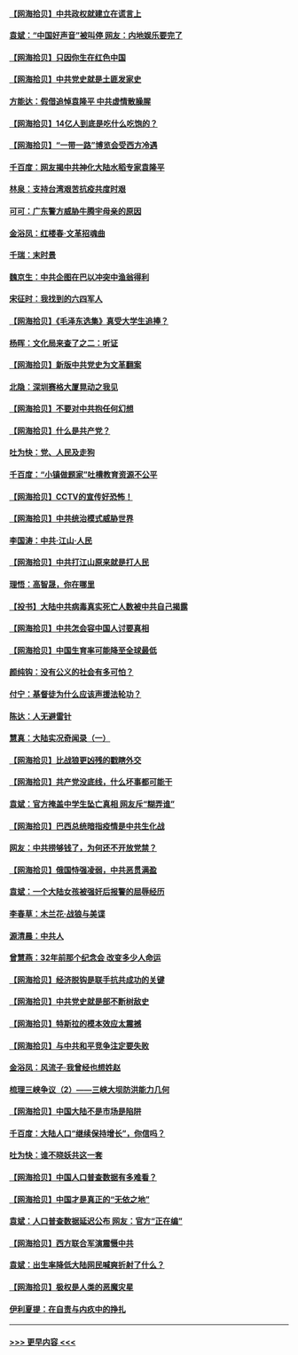 #### [【网海拾贝】中共政权就建立在谎言上](../pages/nsc993/n12981880.md?t=05290453) 
#### [袁斌：“中国好声音”被叫停 网友：内地娱乐要完了](../pages/nsc993/n12981826.md?t=05290453) 
#### [【网海拾贝】只因你生在红色中国](../pages/nsc993/n12979096.md?t=05290453) 
#### [【网海拾贝】中共党史就是土匪发家史](../pages/nsc993/n12976478.md?t=05290453) 
#### [方能达：假借追悼袁隆平 中共虚情散臊腥](../pages/nsc993/n12976396.md?t=05290453) 
#### [【网海拾贝】14亿人到底是吃什么吃饱的？](../pages/nsc993/n12974125.md?t=05290453) 
#### [【网海拾贝】“一带一路”博览会受西方冷遇](../pages/nsc993/n12971787.md?t=05290453) 
#### [千百度：网友揭中共神化大陆水稻专家袁隆平](../pages/nsc993/n12971733.md?t=05290453) 
#### [林泉：支持台湾艰苦抗疫共度时艰](../pages/nsc993/n12971350.md?t=05290453) 
#### [可可：广东警方威胁牛腾宇母亲的原因](../pages/nsc993/n12971100.md?t=05290453) 
#### [金浴凤：红楼春·文革招魂曲](../pages/nsc993/n12970354.md?t=05290453) 
#### [千瑞：末时景](../pages/nsc993/n12970337.md?t=05290453) 
#### [魏京生：中共企图在巴以冲突中渔翁得利](../pages/nsc993/n12970286.md?t=05290453) 
#### [宋征时：我找到的六四军人](../pages/nsc993/n12970213.md?t=05290453) 
#### [【网海拾贝】《毛泽东选集》真受大学生追捧？](../pages/nsc993/n12968779.md?t=05290453) 
#### [杨晖：文化局来查了之二：听证](../pages/nsc993/n12966528.md?t=05290453) 
#### [【网海拾贝】新版中共党史为文革翻案](../pages/nsc993/n12967526.md?t=05290453) 
#### [北隐：深圳赛格大厦晃动之我见](../pages/nsc993/n12967393.md?t=05290453) 
#### [【网海拾贝】不要对中共抱任何幻想](../pages/nsc993/n12965222.md?t=05290453) 
#### [【网海拾贝】什么是共产党？](../pages/nsc993/n12962781.md?t=05290453) 
#### [吐为快：党、人民及走狗](../pages/nsc993/n12962747.md?t=05290453) 
#### [千百度：“小镇做题家”吐槽教育资源不公平](../pages/nsc993/n12962705.md?t=05290453) 
#### [【网海拾贝】CCTV的宣传好恐怖！](../pages/nsc993/n12959984.md?t=05290453) 
#### [【网海拾贝】中共统治模式威胁世界](../pages/nsc993/n12957622.md?t=05290453) 
#### [李国涛：中共‧江山‧人民](../pages/nsc993/n12957502.md?t=05290453) 
#### [【网海拾贝】中共打江山原来就是打人民](../pages/nsc993/n12954345.md?t=05290453) 
#### [理悟：高智晟，你在哪里](../pages/nsc993/n12953115.md?t=05290453) 
#### [【投书】大陆中共病毒真实死亡人数被中共自己揭露](../pages/nsc993/n12953050.md?t=05290453) 
#### [【网海拾贝】中共怎会容中国人讨要真相](../pages/nsc993/n12952161.md?t=05290453) 
#### [【网海拾贝】中国生育率可能降至全球最低](../pages/nsc993/n12948793.md?t=05290453) 
#### [颜纯钩：没有公义的社会有多可怕？](../pages/nsc993/n12947626.md?t=05290453) 
#### [付宁：基督徒为什么应该声援法轮功？](../pages/nsc993/n12947233.md?t=05290453) 
#### [陈达：人无避雷针](../pages/nsc993/n12947098.md?t=05290453) 
#### [慧真：大陆实况奇闻录（一）](../pages/nsc993/n12945811.md?t=05290453) 
#### [【网海拾贝】比战狼更凶残的戳瞎外交](../pages/nsc993/n12945717.md?t=05290453) 
#### [【网海拾贝】共产党没底线，什么坏事都可能干](../pages/nsc993/n12942090.md?t=05290453) 
#### [袁斌：官方掩盖中学生坠亡真相 网友斥“糊弄谁”](../pages/nsc993/n12942029.md?t=05290453) 
#### [【网海拾贝】巴西总统暗指疫情是中共生化战](../pages/nsc993/n12938999.md?t=05290453) 
#### [网友：中共捞够钱了，为何还不开放党禁？](../pages/nsc993/n12938952.md?t=05290453) 
#### [【网海拾贝】俄国恃强凌弱，中共恶贯满盈](../pages/nsc993/n12936626.md?t=05290453) 
#### [袁斌：一个大陆女孩被强奸后报警的屈辱经历](../pages/nsc993/n12936547.md?t=05290453) 
#### [李春草：木兰花·战狼与美谍](../pages/nsc993/n12935995.md?t=05290453) 
#### [源清晨：中共人](../pages/nsc993/n12935589.md?t=05290453) 
#### [曾慧燕：32年前那个纪念会 改变多少人命运](../pages/nsc993/n12934233.md?t=05290453) 
#### [【网海拾贝】经济脱钩是联手抗共成功的关键](../pages/nsc993/n12934176.md?t=05290453) 
#### [【网海拾贝】中共党史就是部不断树敌史](../pages/nsc993/n12932844.md?t=05290453) 
#### [【网海拾贝】特斯拉的模本效应太震撼](../pages/nsc993/n12925626.md?t=05290453) 
#### [【网海拾贝】与中共和平竞争注定要失败](../pages/nsc993/n12923326.md?t=05290453) 
#### [金浴凤：风流子‧我曾经也想姓赵](../pages/nsc993/n12920911.md?t=05290453) 
#### [梳理三峡争议（2）——三峡大坝防洪能力几何](../pages/nsc993/n12920173.md?t=05290453) 
#### [【网海拾贝】中国大陆不是市场是陷阱](../pages/nsc993/n12920143.md?t=05290453) 
#### [千百度：大陆人口“继续保持增长”，你信吗？](../pages/nsc993/n12918946.md?t=05290453) 
#### [吐为快：谁不晓妖共这一套](../pages/nsc993/n12918941.md?t=05290453) 
#### [【网海拾贝】中国人口普查数据有多难看？](../pages/nsc993/n12917822.md?t=05290453) 
#### [【网海拾贝】中国才是真正的“无依之地”](../pages/nsc993/n12915845.md?t=05290453) 
#### [袁斌：人口普查数据延迟公布 网友：官方“正在编”](../pages/nsc993/n12915748.md?t=05290453) 
#### [【网海拾贝】西方联合军演震慑中共](../pages/nsc993/n12913466.md?t=05290453) 
#### [袁斌：出生率降低大陆网民喊爽折射了什么？](../pages/nsc993/n12913365.md?t=05290453) 
#### [【网海拾贝】极权是人类的恶魔灾星](../pages/nsc993/n12910697.md?t=05290453) 
#### [伊利夏提：在自责与内疚中的挣扎](../pages/nsc993/n12910493.md?t=05290453) 

----
#### [ >>> 更早内容 <<< ](../indexes/nsc993-earlier.md)
